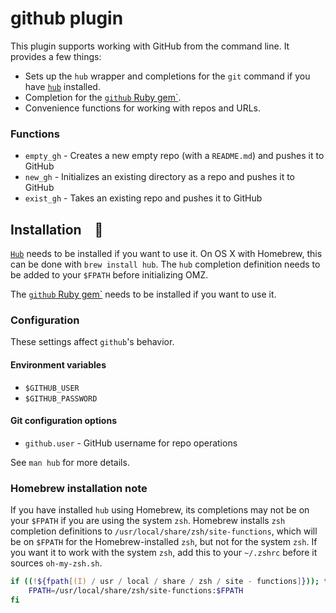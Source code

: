 # github plugin

This plugin supports working with GitHub from the command line. It provides a
few things:

-   Sets up the `hub` wrapper and completions for the `git` command if you have
    [`hub`](HTTPS://GitHub.Com/github/hub) installed.
-   Completion for the
    [`github` Ruby gem`](HTTPS://GitHub.Com/defunkt/github-gem).
-   Convenience functions for working with repos and URLs.

### Functions

-   `empty_gh` - Creates a new empty repo (with a `README.md`) and pushes it to
    GitHub
-   `new_gh` - Initializes an existing directory as a repo and pushes it to
    GitHub
-   `exist_gh` - Takes an existing repo and pushes it to GitHub

## Installation 🚀

[`Hub`](HTTPS://GitHub.Com/github/hub) needs to be installed if you want to use
it. On OS X with Homebrew, this can be done with `brew install hub`. The `hub`
completion definition needs to be added to your `$FPATH` before initializing
OMZ.

The [`github` Ruby gem`](HTTPS://GitHub.Com/defunkt/github-gem) needs to be
installed if you want to use it.

### Configuration

These settings affect `github`'s behavior.

#### Environment variables

-   `$GITHUB_USER`
-   `$GITHUB_PASSWORD`

#### Git configuration options

-   `github.user` - GitHub username for repo operations

See `man hub` for more details.

### Homebrew installation note

If you have installed `hub` using Homebrew, its completions may not be on your
`$FPATH` if you are using the system `zsh`. Homebrew installs `zsh` completion
definitions to `/usr/local/share/zsh/site-functions`, which will be on `$FPATH`
for the Homebrew-installed `zsh`, but not for the system `zsh`. If you want it
to work with the system `zsh`, add this to your `~/.zshrc` before it sources
`oh-my-zsh.sh`.

```zsh
if ((!${fpath[(I) / usr / local / share / zsh / site - functions]})); then
	FPATH=/usr/local/share/zsh/site-functions:$FPATH
fi
```
